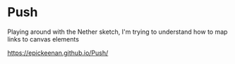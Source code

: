 # Push
Playing around with the Nether sketch, I'm trying to understand how to map links to canvas elements

https://epickeenan.github.io/Push/
